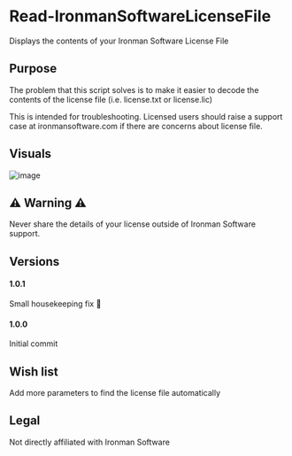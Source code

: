 # Read-IronmanSoftwareLicenseFile
 Displays the contents of your Ironman Software License File

## Purpose

The problem that this script solves is to make it easier to decode the contents of the license file (i.e. license.txt or license.lic)

This is intended for troubleshooting. Licensed users should raise a support case at ironmansoftware.com if there are concerns about license file.

## Visuals

![image](https://user-images.githubusercontent.com/537287/168902731-bece4b5b-3c6d-440f-ab51-954c484e99fe.png)

## ⚠ Warning ⚠

Never share the details of your license outside of Ironman Software support.

## Versions

#### 1.0.1

Small housekeeping fix 🧹

#### 1.0.0

Initial commit

## Wish list

Add more parameters to find the license file automatically

## Legal

Not directly affiliated with Ironman Software
